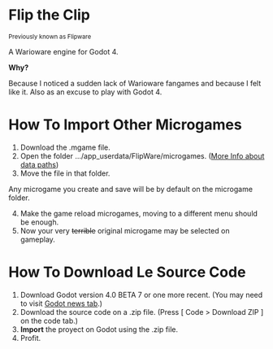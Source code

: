 # Flip the Clip
<sub>Previously known as Flipware</sub>


A Warioware engine for Godot 4.

**Why?**

Because I noticed a sudden lack of Warioware fangames and because I felt like it.
Also as an excuse to play with Godot 4.


# How To Import Other Microgames
1. Download the .mgame file.
2. Open the folder .../app_userdata/FlipWare/microgames. ([More Info about data paths](https://docs.godotengine.org/en/latest/tutorials/io/data_paths.html#doc-data-paths))
3. Move the file in that folder.

Any microgame you create and save will be by default on the microgame folder.

4. Make the game reload microgames, moving to a different menu should be enough.
5. Now your very ~~terrible~~ original microgame may be selected on gameplay.


# How To Download Le Source Code
1. Download Godot version 4.0 BETA 7 or one more recent. (You may need to visit [Godot news tab](https://godotengine.org/news/default/1).)
2. Download the source code on a .zip file. (Press [ Code > Download ZIP ] on the code tab.)
3. **Import** the proyect on Godot using the .zip file.
4. Profit.
